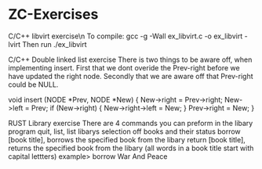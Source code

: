 # ZC-Exercises

C/C++ libvirt exercise\n
To compile:
  gcc -g -Wall ex_libvirt.c -o ex_libvirt -lvirt
Then run
  ./ex_libvirt
    

  

C/C++ Double linked list exercise
There is two things to be aware off, when implementing insert. 
  First that we dont overide the Prev-right before we have updated the right node.
  Secondly that we are aware off that Prev-right could be NULL.

void insert (NODE *Prev, NODE *New) {
    New->right = Prev->right;
    New->left = Prev;
    if (New->right) {
        New->right->left = New;
    }
    Prev->right = New;
}

RUST Library exercise
There are 4 commands you can preform in the libary program
  quit,
  list, list libarys selection off books and their status
  borrow [book title], borrows the specified book from the libary
  return [book title], returns the specified book from the libary
  (all words in a book title start with capital lettters)
  example>  borrow War And Peace
